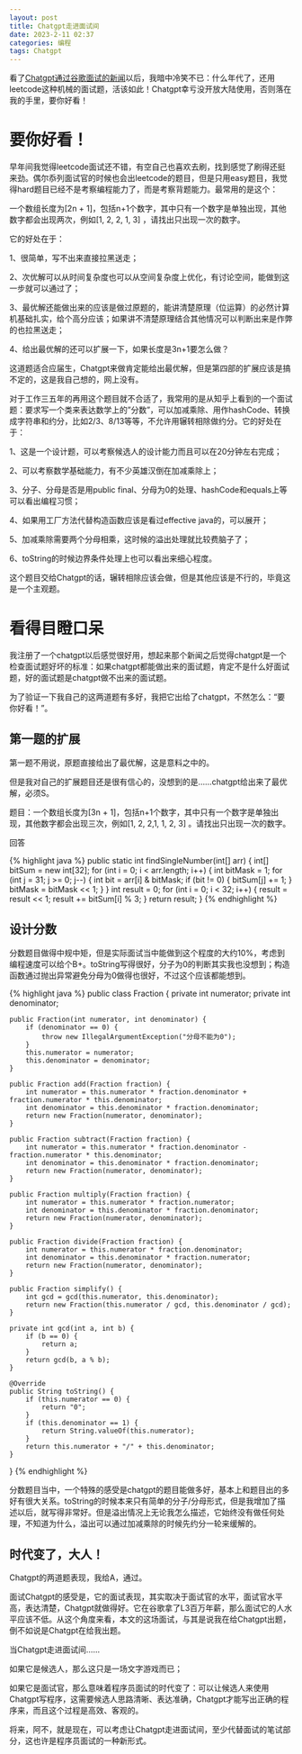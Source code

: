 ```yaml
---
layout: post
title: Chatgpt走进面试间
date: 2023-2-11 02:37
categories: 编程
tags: Chatgpt
---
```

看了[Chatgpt通过谷歌面试的新闻][news]以后，我暗中冷笑不已：什么年代了，还用leetcode这种机械的面试题，活该如此！Chatgpt幸亏没开放大陆使用，否则落在我的手里，要你好看！

 <!-- more -->

# 要你好看！

早年间我觉得leetcode面试还不错，有空自己也喜欢去刷，找到感觉了刷得还挺来劲。偶尔忝列面试官的时候也会出leetcode的题目，但是只用easy题目，我觉得hard题目已经不是考察编程能力了，而是考察背题能力。最常用的是这个：

一个数组长度为[2n + 1]，包括n+1个数字，其中只有一个数字是单独出现，其他数字都会出现两次，例如[1, 2, 2, 1, 3] ，请找出只出现一次的数字。

它的好处在于：

1、很简单，写不出来直接拉黑送走；

2、次优解可以从时间复杂度也可以从空间复杂度上优化，有讨论空间，能做到这一步就可以通过了；

3、最优解还能做出来的应该是做过原题的，能讲清楚原理（位运算）的必然计算机基础扎实，给个高分应该；如果讲不清楚原理结合其他情况可以判断出来是作弊的也拉黑送走；

4、给出最优解的还可以扩展一下，如果长度是3n+1要怎么做？

这道题适合应届生，Chatgpt来做肯定能给出最优解，但是第四部的扩展应该是搞不定的，这是我自己想的，网上没有。

对于工作三五年的再用这个题目就不合适了，我常用的是从知乎上看到的一个面试题：要求写一个类来表达数学上的”分数”，可以加减乘除、用作hashCode、转换成字符串和约分，比如2/3、8/13等等，不允许用辗转相除做约分。它的好处在于：

1、这是一个设计题，可以考察候选人的设计能力而且可以在20分钟左右完成；

2、可以考察数学基础能力，有不少英雄汉倒在加减乘除上；

3、分子、分母是否是用public final、分母为0的处理、hashCode和equals上等可以看出编程习惯；

4、如果用工厂方法代替构造函数应该是看过effective java的，可以展开；

5、加减乘除需要两个分母相乘，这时候的溢出处理就比较费脑子了；

6、toString的时候边界条件处理上也可以看出来细心程度。

这个题目交给Chatgpt的话，辗转相除应该会做，但是其他应该是不行的，毕竟这是一个主观题。

# 看得目瞪口呆

我注册了一个chatgpt以后感觉很好用，想起来那个新闻之后觉得chatgpt是一个检查面试题好坏的标准：如果chatgpt都能做出来的面试题，肯定不是什么好面试题，好的面试题是chatgpt做不出来的面试题。

为了验证一下我自己的这两道题有多好，我把它出给了chatgpt，不然怎么：“要你好看！”。

## 第一题的扩展

第一题不用说，原题直接给出了最优解，这是意料之中的。

但是我对自己的扩展题目还是很有信心的，没想到的是……chatgpt给出来了最优解，必须S。

题目：一个数组长度为[3n + 1]，包括n+1个数字，其中只有一个数字是单独出现，其他数字都会出现三次，例如[1, 2,  2,1, 1, 2, 3] 。请找出只出现一次的数字。

回答

{% highlight java %}
    public static int findSingleNumber(int[] arr) {
        int[] bitSum = new int[32];
        for (int i = 0; i < arr.length; i++) {
            int bitMask = 1;
            for (int j = 31; j >= 0; j--) {
                int bit = arr[i] & bitMask;
                if (bit != 0) {
                    bitSum[j] += 1;
                }
                bitMask = bitMask << 1;
            }
        }
        int result = 0;
        for (int i = 0; i < 32; i++) {
            result = result << 1;
            result += bitSum[i] % 3;
        }
        return result;
    }
{% endhighlight %}

## 设计分数

分数题目做得中规中矩，但是实际面试当中能做到这个程度的大约10%，考虑到编程速度可以给个B+。toString写得很好，分子为0的判断其实我也没想到；构造函数通过抛出异常避免分母为0做得也很好，不过这个应该都能想到。

{% highlight java %}
public class Fraction {
    private int numerator;
    private int denominator;

    public Fraction(int numerator, int denominator) {
        if (denominator == 0) {
            throw new IllegalArgumentException("分母不能为0");
        }
        this.numerator = numerator;
        this.denominator = denominator;
    }

    public Fraction add(Fraction fraction) {
        int numerator = this.numerator * fraction.denominator + fraction.numerator * this.denominator;
        int denominator = this.denominator * fraction.denominator;
        return new Fraction(numerator, denominator);
    }

    public Fraction subtract(Fraction fraction) {
        int numerator = this.numerator * fraction.denominator - fraction.numerator * this.denominator;
        int denominator = this.denominator * fraction.denominator;
        return new Fraction(numerator, denominator);
    }

    public Fraction multiply(Fraction fraction) {
        int numerator = this.numerator * fraction.numerator;
        int denominator = this.denominator * fraction.denominator;
        return new Fraction(numerator, denominator);
    }

    public Fraction divide(Fraction fraction) {
        int numerator = this.numerator * fraction.denominator;
        int denominator = this.denominator * fraction.numerator;
        return new Fraction(numerator, denominator);
    }

    public Fraction simplify() {
        int gcd = gcd(this.numerator, this.denominator);
        return new Fraction(this.numerator / gcd, this.denominator / gcd);
    }

    private int gcd(int a, int b) {
        if (b == 0) {
            return a;
        }
        return gcd(b, a % b);
    }

    @Override
    public String toString() {
        if (this.numerator == 0) {
            return "0";
        }
        if (this.denominator == 1) {
            return String.valueOf(this.numerator);
        }
        return this.numerator + "/" + this.denominator;
    }
}
{% endhighlight %}

分数题目当中，一个特殊的感受是chatgpt的题目能做多好，基本上和题目出的多好有很大关系。toString的时候本来只有简单的分子/分母形式，但是我增加了描述以后，就写得非常好。但是溢出情况上无论我怎么描述，它始终没有做任何处理，不知道为什么，溢出可以通过加减乘除的时候先约分一轮来缓解的。

## 时代变了，大人！

Chatgpt的两道题表现，我给A，通过。

面试Chatgpt的感受是，它的面试表现，其实取决于面试官的水平，面试官水平高，表达清楚，Chatgpt就做得好。它在谷歌拿了L3百万年薪，那么面试它的人水平应该不低。从这个角度来看，本文的这场面试，与其是说我在给Chatgpt出题，倒不如说是Chatgpt在给我出题。

当Chatgpt走进面试间……

如果它是候选人，那么这只是一场文字游戏而已；

如果它是面试官，那么意味着程序员面试的时代变了：可以让候选人来使用Chatgpt写程序，这需要候选人思路清晰、表达准确，Chatgpt才能写出正确的程序来，而且这个过程是高效、客观的。


将来，阿不，就是现在，可以考虑让Chatgpt走进面试间，至少代替面试的笔试部分，这也许是程序员面试的一种新形式。

[news]:https://www.infoq.cn/article/fxYffzDJGkdBofdUtsQH
